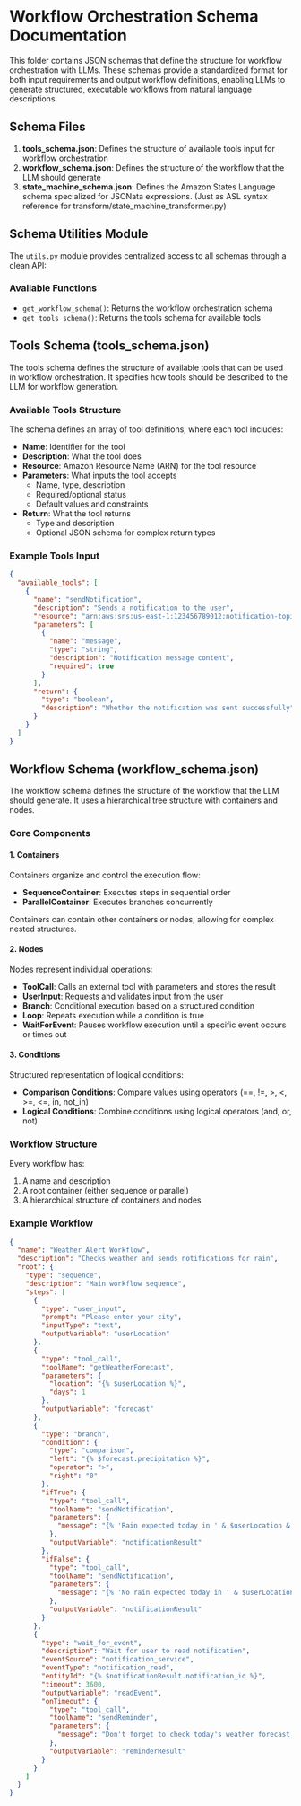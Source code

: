 # Workflow Orchestration Schema Documentation

This folder contains JSON schemas that define the structure for workflow orchestration with LLMs. These schemas provide a standardized format for both input requirements and output workflow definitions, enabling LLMs to generate structured, executable workflows from natural language descriptions.

## Schema Files

1. **tools_schema.json**: Defines the structure of available tools input for workflow orchestration
2. **workflow_schema.json**: Defines the structure of the workflow that the LLM should generate
3. **state_machine_schema.json**: Defines the Amazon States Language schema specialized for JSONata expressions. (Just as ASL syntax reference for transform/state_machine_transformer.py)

## Schema Utilities Module

The `utils.py` module provides centralized access to all schemas through a clean API:

### Available Functions

- `get_workflow_schema()`: Returns the workflow orchestration schema
- `get_tools_schema()`: Returns the tools schema for available tools

## Tools Schema (tools_schema.json)

The tools schema defines the structure of available tools that can be used in workflow orchestration. It specifies how tools should be described to the LLM for workflow generation.

### Available Tools Structure

The schema defines an array of tool definitions, where each tool includes:

- **Name**: Identifier for the tool
- **Description**: What the tool does
- **Resource**: Amazon Resource Name (ARN) for the tool resource
- **Parameters**: What inputs the tool accepts
  - Name, type, description
  - Required/optional status
  - Default values and constraints
- **Return**: What the tool returns
  - Type and description
  - Optional JSON schema for complex return types

### Example Tools Input

```json
{
  "available_tools": [
    {
      "name": "sendNotification",
      "description": "Sends a notification to the user",
      "resource": "arn:aws:sns:us-east-1:123456789012:notification-topic",
      "parameters": [
        {
          "name": "message",
          "type": "string",
          "description": "Notification message content",
          "required": true
        }
      ],
      "return": {
        "type": "boolean",
        "description": "Whether the notification was sent successfully"
      }
    }
  ]
}
```

## Workflow Schema (workflow_schema.json)

The workflow schema defines the structure of the workflow that the LLM should generate. It uses a hierarchical tree structure with containers and nodes.

### Core Components

#### 1. Containers

Containers organize and control the execution flow:

- **SequenceContainer**: Executes steps in sequential order
- **ParallelContainer**: Executes branches concurrently

Containers can contain other containers or nodes, allowing for complex nested structures.

#### 2. Nodes

Nodes represent individual operations:

- **ToolCall**: Calls an external tool with parameters and stores the result
- **UserInput**: Requests and validates input from the user
- **Branch**: Conditional execution based on a structured condition
- **Loop**: Repeats execution while a condition is true
- **WaitForEvent**: Pauses workflow execution until a specific event occurs or times out

#### 3. Conditions

Structured representation of logical conditions:

- **Comparison Conditions**: Compare values using operators (==, !=, >, <, >=, <=, in, not_in)
- **Logical Conditions**: Combine conditions using logical operators (and, or, not)

### Workflow Structure

Every workflow has:

1. A name and description
2. A root container (either sequence or parallel)
3. A hierarchical structure of containers and nodes

### Example Workflow

```json
{
  "name": "Weather Alert Workflow",
  "description": "Checks weather and sends notifications for rain",
  "root": {
    "type": "sequence",
    "description": "Main workflow sequence",
    "steps": [
      {
        "type": "user_input",
        "prompt": "Please enter your city",
        "inputType": "text",
        "outputVariable": "userLocation"
      },
      {
        "type": "tool_call",
        "toolName": "getWeatherForecast",
        "parameters": {
          "location": "{% $userLocation %}",
          "days": 1
        },
        "outputVariable": "forecast"
      },
      {
        "type": "branch",
        "condition": {
          "type": "comparison",
          "left": "{% $forecast.precipitation %}",
          "operator": ">",
          "right": "0"
        },
        "ifTrue": {
          "type": "tool_call",
          "toolName": "sendNotification",
          "parameters": {
            "message": "{% 'Rain expected today in ' & $userLocation & '!' %}"
          },
          "outputVariable": "notificationResult"
        },
        "ifFalse": {
          "type": "tool_call",
          "toolName": "sendNotification",
          "parameters": {
            "message": "{% 'No rain expected today in ' & $userLocation & '.' %}"
          },
          "outputVariable": "notificationResult"
        }
      },
      {
        "type": "wait_for_event",
        "description": "Wait for user to read notification",
        "eventSource": "notification_service",
        "eventType": "notification_read",
        "entityId": "{% $notificationResult.notification_id %}",
        "timeout": 3600,
        "outputVariable": "readEvent",
        "onTimeout": {
          "type": "tool_call",
          "toolName": "sendReminder",
          "parameters": {
            "message": "Don't forget to check today's weather forecast!"
          },
          "outputVariable": "reminderResult"
        }
      }
    ]
  }
}
```